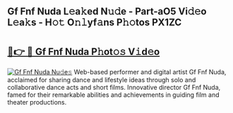 ## Gf Fnf Nuda L𝚎a𝚔ed N𝚞𝚍e - Part-aO5 Vi𝚍𝚎o L𝚎a𝚔s - H𝚘𝚝 O𝚗𝚕yf𝚊ns P𝚑𝚘tos PX1ZC

# <h2><a href="http://kf9cm3.oniu.top/?m=Gf+Fnf+Nuda">🔗👉 🔴 Gf Fnf Nuda P𝚑ot𝚘𝚜 V𝚒d𝚎o</a></h2>

[![Gf Fnf Nuda Nu𝚍e𝚜](https://i.imgur.com/0qMVB7G.gif)](http://kf9cm3.oniu.top/?m=Gf+Fnf+Nuda)
Web-based performer and digital artist Gf Fnf Nuda, acclaimed for sharing dance and lifestyle ideas through solo and collaborative dance acts and short films. Innovative director Gf Fnf Nuda, famed for their remarkable abilities and achievements in guiding film and theater productions.  
